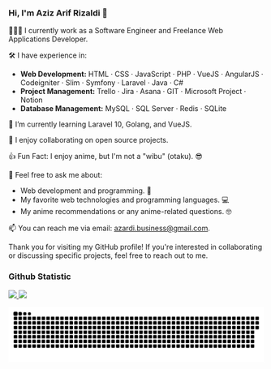 ### Hi, I'm Aziz Arif Rizaldi 👋

👨🏻‍💻 I currently work as a Software Engineer and Freelance Web Applications Developer.

🛠️ I have experience in:

- **Web Development:** HTML · CSS · JavaScript · PHP · VueJS · AngularJS · Codeigniter · Slim · Symfony · Laravel · Java · C#
- **Project Management:** Trello · Jira · Asana · GIT · Microsoft Project · Notion
- **Database Management:** MySQL · SQL Server · Redis · SQLite

🌱 I’m currently learning Laravel 10, Golang, and VueJS.

👯 I enjoy collaborating on open source projects.

👍 Fun Fact: I enjoy anime, but I'm not a "wibu" (otaku). 😎

💬 Feel free to ask me about:
- Web development and programming. 🚀
- My favorite web technologies and programming languages. 💻
- My anime recommendations or any anime-related questions. 🤓

📫 You can reach me via email: [azardi.business@gmail.com](mailto:azardi.business@gmail.com).

Thank you for visiting my GitHub profile! If you're interested in collaborating or discussing specific projects, feel free to reach out to me.
  
### Github Statistic
<p align="left">
<a href="https://github.com/azizarizaldi">
  <img height="160px" src="https://github-readme-stats.vercel.app/api?username=azizarizaldi&show_icons=true&count_private=true&theme=algolia"/>
  <img height="160px" src="https://github-readme-stats.vercel.app/api/top-langs/?username=azizarizaldi&layout=compact&theme=algolia"/>
</a>
</p>

<center>

![Snake Animation](https://github.com/azizarizaldi/azizarizaldi/blob/output/github-contribution-grid-snake.svg)

</center>
